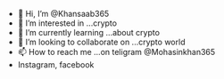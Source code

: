 - 👋 Hi, I’m @Khansaab365
- 👀 I’m interested in ...crypto 
- 🌱 I’m currently learning ...about crypto 
- 💞️ I’m looking to collaborate on ...crypto world
- 📫 How to reach me ...on teligram @Mohasinkhan365
- Instagram, facebook

<!---
Khansaab365/Khansaab365 is a ✨ special ✨ repository because its `README.md` (this file) appears on your GitHub profile.
You can click the Preview link to take a look at your changes.
--->
